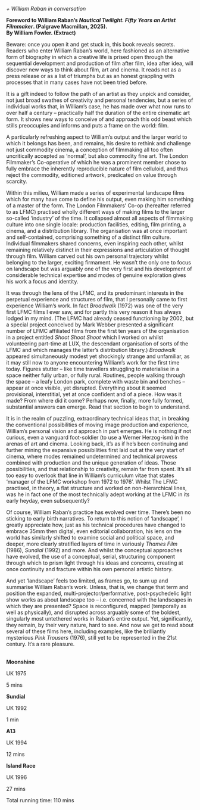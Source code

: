 
_+ William Raban in conversation_

**Foreword to William Raban’s _Nautical Twilight. Fifty Years an Artist Filmmaker_. (Palgrave Macmillan, 2025).  
By William Fowler. (Extract)**

Beware: once you open it and get stuck in, this book reveals secrets. Readers who enter William Raban’s world, here fashioned as an alternative form of biography in which a creative life is prised open through the sequential development and production of film after film, idea after idea, will discover new ways to think about film, art and cinema. It reads not as a press release or as a list of triumphs but as an honest grappling with processes that in many cases have not been tried before.

It is a gift indeed to follow the path of an artist as they unpick and consider, not just broad swathes of creativity and personal tendencies, but a series of individual works that, in William’s case, he has made over what now runs to over half a century – practically half the duration of the entire cinematic art form. It shows new ways to conceive of and approach this odd beast which stills preoccupies and informs and puts a frame on the world: film.

A particularly refreshing aspect to William’s output and the larger world to which it belongs has been, and remains, his desire to rethink and challenge not just commodity cinema, a conception of filmmaking all too often uncritically accepted as ‘normal’, but also commodity fine art. The London Filmmaker’s Co-operative of which he was a prominent member chose to fully embrace the inherently reproducible nature of film celluloid, and thus reject the commodity, editioned artwork, predicated on value through scarcity.

Within this milieu, William made a series of experimental landscape films which for many have come to define his output, even making him something of a master of the form. The London Filmmakers’ Co-op (hereafter referred to as LFMC) practised wholly different ways of making films to the larger so-called ‘industry’ of the time. It collapsed almost all aspects of filmmaking culture into one single locale: production facilities, editing, film printing, a cinema, and a distribution library. The organisation was at once important and self-contained, comprising something of a distinct film culture. Individual filmmakers shared concerns, even inspiring each other, whilst remaining relatively distinct in their expressions and articulation of thought through film. William carved out his own personal trajectory whilst belonging to the larger, exciting firmament. He wasn’t the only one to focus on landscape but was arguably one of the very first and his development of considerable technical expertise and modes of genuine exploration gives his work a focus and identity.

It was through the lens of the LFMC, and its predominant interests in the perpetual experience and structures of film, that I personally came to first experience William’s work. In fact _Broadwalk_ (1972) was one of the very first LFMC films I ever saw, and for partly this very reason it has always lodged in my mind. (The LFMC had already ceased functioning by 2002, but a special project conceived by Mark Webber presented a significant number of LFMC affiliated films from the first ten years of the organisation in a project entitled _Shoot Shoot Shoot_ which I worked on whilst volunteering part-time at LUX, the descendant organisation of sorts of the LFMC and which manages the latter’s distribution library.) _Broadwalk_ appeared simultaneously modest yet shockingly strange and unfamiliar, as it may still now to anyone encountering William’s work for the first time today. Figures stutter – like time travellers struggling to materialise in a space neither fully urban, or fully rural. Routines, people walking through the space – a leafy London park, complete with waste bin and benches – appear at once visible, yet disrupted. Everything about it seemed provisional, interstitial, yet at once confident and of a piece. How was it made? From where did it come? Perhaps now, finally, more fully formed, substantial answers can emerge. Read that section to begin to understand.

It is in the realm of puzzling, extraordinary technical ideas that, in breaking the conventional possibilities of moving image production and experience, William’s personal vision and approach in part emerges. He is nothing if not curious, even a vanguard foot-soldier (to use a Werner Herzog-ism) in the arenas of art and cinema. Looking back, it’s as if he’s been continuing and further mining the expansive possibilities first laid out at the very start of cinema, where modes remained undetermined and technical prowess combined with production and the unique generation of ideas. Those possibilities, and that relationship to creativity, remain far from spent. It’s all too easy to overlook that line in William’s curriculum vitae that states ‘manager of the LFMC workshop from 1972 to 1976’. Whilst The LFMC practised, in theory, a flat structure and worked on non-hierarchical lines, was he in fact one of the most technically adept working at the LFMC in its early heyday, even subsequently?

Of course, William Raban’s practice has evolved over time. There’s been no sticking to early birth narratives. To return to this notion of ‘landscape’, I greatly appreciate how, just as his technical procedures have changed to embrace 35mm then digital, even editorial collaboration, his lens on the world has similarly shifted to examine social and political space, and deeper, more clearly stratified layers of time in variously _Thames Film_ (1986), _Sundial_ (1992) and more. And whilst the conceptual approaches have evolved, the use of a conceptual, serial, structuring component through which to prism light through his ideas and concerns, creating at once continuity and fracture within his own personal artistic history.

And yet ‘landscape’ feels too limited, as frames go, to sum up and summarise William Raban’s work. Unless, that is, we change that term and position the expanded, multi-projector/performative, post-psychedelic light show works as about landscape too – i.e. concerned with the landscapes in which they are presented? Space is reconfigured, mapped (temporally as well as physically), and disrupted across arguably some of the boldest, singularly most untethered works in Raban’s entire output. Yet, significantly, they remain, by their very nature, hard to see. And now we get to read about several of these films here, including examples, like the brilliantly mysterious _Pink Trousers_ (1976), still yet to be represented in the 21st century. It’s a rare pleasure.
<br><br>

**Moonshine**<br>

UK 1975<br>

5 mins

**Sundial**<br>

UK 1992<br>

1 min

**A13**<br>

UK 1994<br>

12 mins

**Island Race**<br>

UK 1996<br>

27 mins

Total running time: 110 mins
<!--stackedit_data:
eyJoaXN0b3J5IjpbMTkxOTcyNTM0XX0=
-->